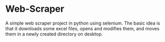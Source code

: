 # Web-Scraper
A simple web scraper project in python using selenium. The basic idea is that it downloads some excel files, opens and modifies them, and moves them in a newly created directory on desktop. 
